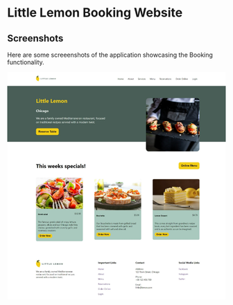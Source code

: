# Little Lemon Booking Website


## Screenshots
Here are some screeenshots of the application showcasing the Booking functionality.

![little lemon website table booking](/src/images/github-cover.png)


